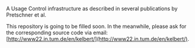 A Usage Control infrastructure as described in several publications by Pretschner et al.

This repository is going to be filled soon. In the meanwhile, please ask for the corresponding source code via email: [http://www22.in.tum.de/en/kelbert/](http://www22.in.tum.de/en/kelbert/).
